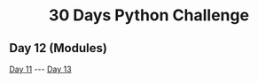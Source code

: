 <h1 align="center">30 Days Python Challenge</h1>
<h2>Day 12 (Modules)</h2>

<a href="Day11.md">Day 11</a> --- <a href="#">Day 13</a>